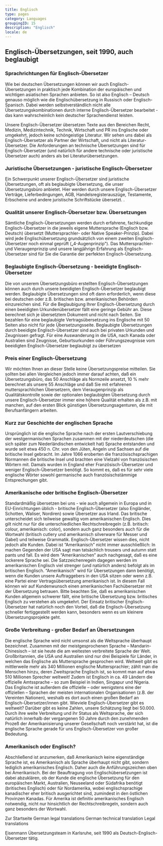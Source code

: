 ```yaml
---
title: Englisch
type: pages
category: Languages
groupingID: 15
description: "Englisch"
locale: de
---
```

## Englisch-Übersetzungen, seit 1990, auch beglaubigt  
### Sprachrichtungen für Englisch-Übersetzer
Wie bei deutschen Übersetzungen können wir auch Englisch-Übersetzungen in praktisch jede  Kombination der europäischen und wichtigen asiatischen Sprachen anbieten. So ist also Englisch – Deutsch genauso möglich wie die Englischübersetzung in Russisch oder Englisch-Spanisch. Dabei werden selbstverständlich nicht alle Übersetzungskombinationen durch interne Englisch-Übersetzer bearbeitet - das kann wahrscheinlich kein deutscher Sprachendienst leisten.

Unsere Englisch-Übersetzer übersetzen Texte aus den Bereichen Recht, Medizin, Medizintechnik, Technik, Wirtschaft und PR ins Englische oder umgekehrt, jedoch keine schöngeistige Literatur. Wir sehen uns dabei als Englisch-Übersetzer als Partner der Wirtschaft, und nicht als Literatur-Übersetzer. Die Anforderungen an technische Übersetzungen sind für Englisch-Übersetzer (und natürlich für andere technische oder juristische Übersetzer auch) anders als bei Literaturübersetzungen.

### Juristische Übersetzungen - juristische Englisch-Übersetzer
Ein Schwerpunkt unserer Englisch-Übersetzer sind juristische Übersetzungen, oft als  beglaubigte Übersetzung, die unser Übersetzungsbüro anbietet. Hier werden durch unsere Englisch-Übersetzer Verträge, Lieferbedingungen, AGB, Handelsregisterauszüge, Testamente, Erbscheine und andere juristische Schriftstücke übersetzt. .

### Qualität unserer Englisch-Übersetzer bzw. Übersetzungen
Sämtliche Englisch-Übersetzungen werden durch erfahrene, fachkundige Englisch-Übersetzer in die jeweils eigene Muttersprache (Englisch bzw. Deutsch) übersetzt (Muttersprachler- oder Native Speaker-Prinzip). Dabei wird jede Englischübersetzung grundsätzlich von einem zweiten Englisch-Übersetzer noch einmal geprüft („4-Augenprinzip"). Das Muttersprachler- und Vieraugenprinzip und unsere langjährign Erfahrung als Englisch-Übersetzer sind für Sie die Garantie der perfekten Englisch-Übersetzung.

### Beglaubigte Englisch-Übersetzung - beeidigte Englisch-Übersetzer
Die von unserem Übersetzungsbüro erstellten Englisch-Übersetzungen können auch durch unsere beeidigten Englisch-Übersetzer beglaubigt werden. Beglaubigte Übersetzungen sind oft dann erforderlich, wenn diese bei deutschen oder z.B. britischen bzw. amerikanischen Behörden einzureichen sind. Für die Beglaubigung Ihrer Englisch-Übersetzung durch einen beeidigten Urkundenübersetzer fällt eine geringe Gebühr an. Diese berechnet sich je übersetztem Dokument und nicht nach Seiten. Sie bezahlen für eine beglaubigte Vertragsübersetzung ins Englische mit 50 Seiten also nicht für jede Übersetzungsseite. Beglaubigte Übersetzungen durch beeidigte Englisch-Übersetzer sind auch bei privaten Urkunden und Zeugnissen gefragt. Für eine Auswanderung in die USA, nach Kanada oder Australien sind Zeugnisse, Geburtsurkunden oder Führungszeugnisse vom beeidigten Englisch-Übersetzer beglaubigt zu übersetzen

### Preis einer Englisch-Übersetzung
Wir möchten Ihnen an dieser Stelle keine Übersetzungspreise mitteilen. Sie sollten bei allen Vergleichen jedoch immer darauf achten, daß ein Übersetzungsbüro, das 50 Anschläge als Normzeile ansetzt, 10 % mehr berechnet als unsere 55 Anschläge und daß Sie mit erfahrenen muttersprachlichen Übersetzern, dem Vieraugenprinzip als Qualitätskontrolle sowie der optionalen beglaubigten Übersetzung  durch unsere Englisch-Übersetzer immer eine höhere Qualität erhalten als z.B. mit manchen, auf den ersten Blick günstigen Übersetzungsagenturen, die mit Berufsanfängern arbeiten.

### Kurz zur Geschichte der englischen Sprache
Ursprünglich ist die englische Sprache nach der ersten Lautverschiebung der westgermanischen Sprachen zusammen mit der niederdeutschen (die sich später zum Niederländischen entwickelt hat) Sprache entstanden und wurde seit etwa 450 n. Chr. von den Jüten, Angeln und Sachsen auf die britische Insel gebracht. Im Jahre 1066 eroberten die französischsprachigen Normannen die britische Insel und brachten eine Vielzahl von französischen Wörtern mit. Damals wurden in England eher Französisch-Übersetzer und weniger Englisch-Übersetzer benötigt.   So kommt es, daß es für sehr viele englische Wörter sowohl germanische auch französischstämmige Entsprechungen gibt.

### Amerikanische oder britische Englisch-Übersetzer
Standardmäßig übersetzen bei uns - wie auch allgemein in Europa und in EU-Einrichtungen üblich - britische Englisch-Übersetzer (also Engländer, Schotten, Waliser, Nordiren) sowie Übersetzer aus Irland. Das britische unterscheidet sich teilweise gewaltig vom amerikanischen Englisch. Dies gilt nicht nur für die unterschiedlichen Rechtschreibregeln (z.B. britisch: colour, amerikanisch: color), sondern auch ganz besonders auch für die Wortwahl (britisch cutlery und amerikanisch silverware für Messer und Gabel) und teilweise Grammatik. Englisch-Übersetzer wissen dies, nicht jedoch alle Kunden. Dabei ist  “Amerikanisch” nicht immer ausschließlich: In machen Gegenden der USA sagt man tatsächlich trousers und autumn statt pants und fall.  Es wird dem “Amerikanischen” auch nachgesagt, daß es eine lockerere Sprache sei. Die Satzzeichenregeln dagegen werden im amerikanischen Englisch viel strenger (und natürlich anders) befolgt als im britischen Englisch. “Amerikanisch” wird für Übersetzungen dann benötigt, wenn die Kunden unsere Auftraggebers in den USA sitzen oder wenn z.B. eine Partei  einer Vertragsübersetzung amerikanisch ist. In diesem Fall können wir auf Kundenwunsch einen amerikanischen Fachübersetzer mit der Übersetzung betrauen. Bitte beachten Sie, daß es amerikanischen Kunden allgemein schwerer fällt, eine britische Übersetzung bzw. britisches Englisch zu verstehen als umgekehrt. Der Einsatz britischer Englisch-Übersetzer hat natürlich noch den Vorteil, daß die Englisch-Übersetzung schneller fertiggestellt werden kann, besonders wenn es um kleinere Übersetzungsprojekte geht.

### Große Verbreitung - großer Bedarf an Übersetzungen
Die englische Sprache wird nicht umsonst als die Weltsprache überhaupt bezeichnet. Zusammen mit der meistgesprochenen Sprache – Mandarin-Chinesisch – ist sie heute die am weitesten verbreitete Sprache der Welt. Großbritannien, die USA und Australien sind nur drei Beispiele für Länder, in welchen das Englische als Muttersprache gesprochen wird. Weltweit gibt es mittlerweile mehr als 340 Millionen englische Muttersprachler; zählt man die Menschen hinzu, deren Zweitsprache Englisch ist, so kommt man auf etwa 510 Millionen Sprecher weltweit! Zudem ist Englisch in ca. 49 Ländern die offizielle Amtssprache – so zum Beispiel in Indien, Singapur und Nigeria.  Das Englische ist außerdem die offizielle – oder wenigstens eine der offiziellen – Sprachen der meisten internationalen Organisationen (z.B. der Vereinten Nationen), weshalb es dort auch einen großen Bedarf an Englisch-Übersetzer/innen gibt. Wieviele Englisch-Übersetzer gibt es weltweit? Darüber gibt es keine Zahlen, unsere Schätzung liegt bei 50.000. Durch ihre weite Verbreitung und ihr Status als Weltsprache, der sich natürlich innerhalb der vergangenen 50 Jahre durch den zunehmenden Prozeß der Amerikanisierung unserer Gesellschaft noch verstärkt hat, ist die englische Sprache gerade für uns Englisch-Übersetzer von großer Bedeutung.

### Amerikanisch oder Englisch?
Abschließend ist anzumerken, daß Amerikanisch keine eigenständige Sprache ist, es Amerikanisch als Sprache überhaupt nicht gibt, sondern lediglich amerikanisches Englisch. Daher auch die Anführungszeichen oben bei Amerikanisch. Bei der Beauftragung von Englischübersetzungen ist dabei abzuklären, ob der Kunde die englische Übersetzung für den europäischen Markt, Australien, Neuseeland oder Südafrika benötigt (britisches Englisch) oder für Nordamerika, wobei englischsprachige kanadischer eher britisch ausgerichtet sind, zumindest in den östlichen Provinzen Kanadas. Für Amerika ist definitiv amerikanisches Englisch notwendig, nicht nur hinsichtlich der Rechtschreibregeln, sondern auch ganz besonders der Wortwahl.

Zur Startseite   German legal translations  German technical translation  Legal translations

Eisenmann Übersetzungsteam in Karlsruhe, seit 1990 als Deutsch-Englisch-Übersetzer tätig.